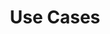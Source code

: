 ---
layout: posts_by_category
categories: use_cases
title: Use Cases
permalink: /category/use_cases
---
